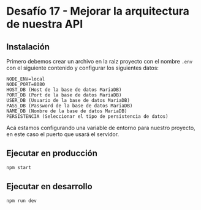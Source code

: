 # Desafío 17 - Mejorar la arquitectura de nuestra API

## Instalación

Primero debemos crear un archivo en la raiz proyecto con el nombre `.env` con el siguiente contenido y configurar los siguientes datos:
```
NODE_ENV=local
NODE_PORT=8080
HOST_DB (Host de la base de datos MariaDB)
PORT_DB (Port de la base de datos MariaDB)
USER_DB (Usuario de la base de datos MariaDB)
PASS_DB (Password de la base de datos MariaDB)
NAME_DB (Nombre de la base de datos MariaDB)
PERSISTENCIA (Seleccionar el tipo de persistencia de datos)

```
Acá estamos configurando una variable de entorno para nuestro proyecto, en este caso el puerto que usará el servidor.

## Ejecutar en producción


```sh
npm start
```

## Ejecutar en desarrollo


```sh
npm run dev
```
